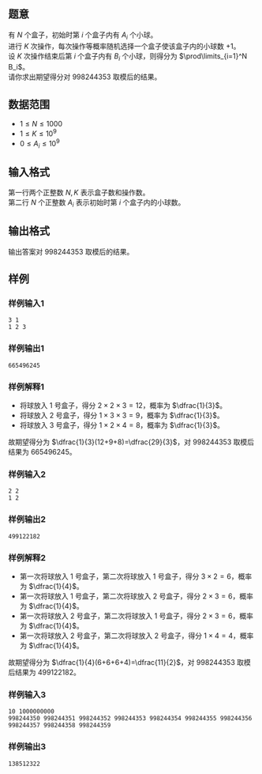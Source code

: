 ## 题意

有 $N$ 个盒子，初始时第 $i$ 个盒子内有 $A_i$ 个小球。  
进行 $K$ 次操作，每次操作等概率随机选择一个盒子使该盒子内的小球数 $+1$。  
设 $K$ 次操作结束后第 $i$ 个盒子内有 $B_i$ 个小球，则得分为 $\prod\limits_{i=1}^N B_i$。  
请你求出期望得分对 $998244353$ 取模后的结果。

## 数据范围

- $1 \le N \le 1000$
- $1 \le K \le 10^9$
- $0 \le A_i \le 10^9$

## 输入格式

第一行两个正整数 $N,K$ 表示盒子数和操作数。  
第二行 $N$ 个正整数 $A_i$ 表示初始时第 $i$ 个盒子内的小球数。  

## 输出格式

输出答案对 $998244353$ 取模后的结果。

## 样例

### 样例输入1

```input
3 1
1 2 3

```

### 样例输出1

```output
665496245

```

### 样例解释1

- 将球放入 $1$ 号盒子，得分 $2 \times 2 \times 3 = 12$，概率为 $\dfrac{1}{3}$。
- 将球放入 $2$ 号盒子，得分 $1 \times 3 \times 3 = 9$，概率为 $\dfrac{1}{3}$。
- 将球放入 $3$ 号盒子，得分 $1 \times 2 \times 4 = 8$，概率为 $\dfrac{1}{3}$。

故期望得分为 $\dfrac{1}{3}(12+9+8)=\dfrac{29}{3}$，对 $998244353$ 取模后结果为 $665496245$。

### 样例输入2

```input
2 2
1 2

```

### 样例输出2

```output
499122182

```

### 样例解释2

- 第一次将球放入 $1$ 号盒子，第二次将球放入 $1$ 号盒子，得分 $3 \times 2 = 6$，概率为 $\dfrac{1}{4}$。
- 第一次将球放入 $1$ 号盒子，第二次将球放入 $2$ 号盒子，得分 $2 \times 3 = 6$，概率为 $\dfrac{1}{4}$。
- 第一次将球放入 $2$ 号盒子，第二次将球放入 $1$ 号盒子，得分 $2 \times 3 = 6$，概率为 $\dfrac{1}{4}$。
- 第一次将球放入 $2$ 号盒子，第二次将球放入 $2$ 号盒子，得分 $1 \times 4 = 4$，概率为 $\dfrac{1}{4}$。

故期望得分为 $\dfrac{1}{4}(6+6+6+4)=\dfrac{11}{2}$，对 $998244353$ 取模后结果为 $499122182$。

### 样例输入3

```input
10 1000000000
998244350 998244351 998244352 998244353 998244354 998244355 998244356 998244357 998244358 998244359

```

### 样例输出3

```output
138512322

```
